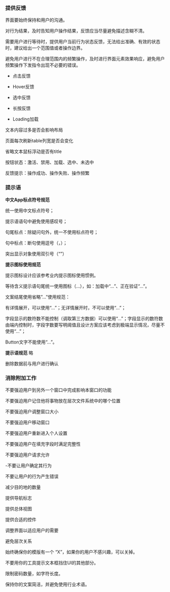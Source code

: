 ### 提供反馈
界面要始终保持和用户的沟通。

对行为结果，及时告知用户操作结果，反馈应当尽量避免描述含糊不清。

需要用户进行等待时，提供用户当前行为状态反馈，无法给出准确、有效的状态时，建议给出一个范围值或者操作边界。

避免用户进行不在合理范围内的频繁操作，及时进行界面元素效果响应，避免用户频繁操作下发指令出现不必要的错误。

- 点击反馈

- Hover反馈

- 选中反馈

- 长按反馈

- Loading加载

文本内容过多是否会影响布局

页面每次刷新table列宽是否会变化

省略文本鼠标浮动是否有title

按钮状态：激活、禁用、加载、选中、未选中

反馈提示：操作成功、操作失败、操作频繁


### 提示语
**中文App标点符号规范**

统一使用中文标点符号；

提示语语句中避免使用感叹号；

句尾标点：除疑问句外，统一不使用标点符号；

句中标点：断句使用逗号（，）；

突出显示对象使用双引号（“”）

**提示图标使用规范**

提示图标设计应该参考业内提示图标使用惯例。

等待含义提示语句尾统一使用图标（…），如：加载中“…”、正在验证“…”。

文案结尾使用省略”…”使用规范：

有详情展开，可以使用“…”；无详情展开时，不可以使用“…”；

字段显示的数符数不能控制（调取第三方数据）可以使用“…”；字段显示的数符数由端内控制时，字段字数要写明阈值且设计方案应该考虑到极端显示情况，尽量不使用“…”；

Button文字不能使用“…”。

**提示语规范**
略



删除数据前与用户进行确认

### 消除附加工作
不要强迫用户到另外一个窗口中完成影响本窗口的功能

不要强迫用户记住他将事物放在层次文件系统中的哪个位置

不要强迫用户调整窗口大小

不要强迫用户移动窗口

不要强迫用户重新进入个人设置

不要强迫用户在填充字段时满足完整性

不要强迫用户请求允许

-不要让用户确定其行为

不要让用户的行为产生错误

减少目的地的数量

提供导航标志

提供总体视图

提供合适的控件

调整界面以适应用户的需要

避免层次关系



始终确保你的模版有一个 “X”，如果你的用户不感兴趣，可以关掉。

不要用你的工具提示文本框挡住UI的其他部分。

限制密码数量，如字符长度。

保持你的文案简洁，并避免使用行业术语。